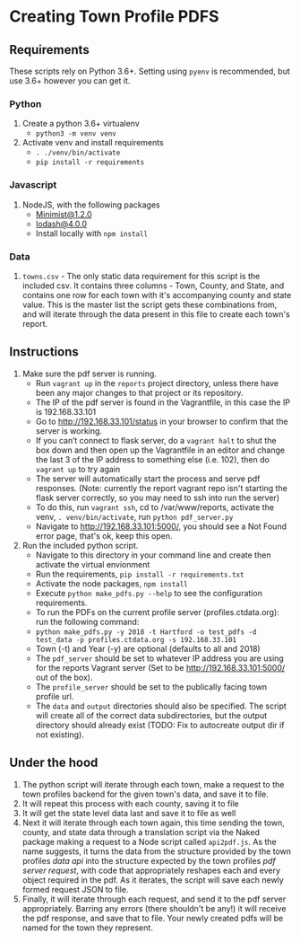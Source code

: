 # Creating Town Profile PDFS

## Requirements

These scripts rely on Python 3.6+. Setting using `pyenv` is recommended, but use 3.6+ however you can get it.

### Python
1.   Create a python 3.6+ virtualenv
      + `python3 -m venv venv`
2.   Activate venv and install requirements
      + `. ./venv/bin/activate`
      + `pip install -r requirements`

### Javascript
1.   NodeJS, with the following packages
      +   Minimist@1.2.0
      +   lodash@4.0.0  
      +  Install locally with `npm install`

### Data
1.   `towns.csv` - The only static data requirement for this script is the included csv. It contains three columns - Town, County, and State, and contains one row for each town with it's accompanying county and state value. This is the master list the script gets these combinations from, and will iterate through the data present in this file to create each town's report.


## Instructions
1.   Make sure the pdf server is running.
      + Run `vagrant up` in the `reports` project directory, unless there have been any major changes to that project or its repository.
      + The IP of the pdf server is found in the Vagrantfile, in this case the IP is 192.168.33.101
      + Go to http://192.168.33.101/status in your browser to confirm that the server is working.      
      + If you can’t connect to flask server, do a `vagrant halt` to shut the box down and then open up the Vagrantfile in an editor and change the last 3 of the IP address to something else (i.e. 102), then do `vagrant up` to try again
      + The server will automatically start the process and serve pdf responses. (Note: currently the report vagrant repo isn't starting the flask server correctly, so you may need to ssh into run the server)
      + To do this, run `vagrant ssh`, cd to /var/www/reports, activate the venv, `. venv/bin/activate`, run `python pdf_server.py`
      + Navigate to http://192.168.33.101:5000/, you should see a Not Found error page, that's ok, keep this open.  
2.   Run the included python script.
      + Navigate to this directory in your command line and create then activate the virtual envionment
      + Run the requirements, `pip install -r requirements.txt` 
      + Activate the node packages, `npm install`
      + Execute `python make_pdfs.py --help` to see the configuration requirements.
      + To run the PDFs on the current profile server (profiles.ctdata.org): run the following command:
      + `python make_pdfs.py -y 2018 -t Hartford -o test_pdfs -d test_data -p profiles.ctdata.org -s 192.168.33.101`
      + Town (-t) and Year (-y) are optional (defaults to all and 2018)
      + The `pdf_server` should be set to whatever IP address you are using for the reports Vagrant server (Set to be http://192.168.33.101:5000/ out of the box).
      + The `profile_server` should be set to the publically facing town profile url.
      + The `data` and `output` directories should also be specified. The script will create all of the correct data subdirectories, but the output directory should already exist (TODO: Fix to autocreate output dir if not existing).

## Under the hood
1.   The python script will iterate through each town, make a request to the town profiles backend for the given town's data, and save it to file.
2.   It will repeat this process with each county, saving it to file
3.   It will get the state level data last and save it to file as well
4.   Next it will iterate through each town again, this time sending the town, county, and state data through a translation script via the Naked package making a request to a Node script called `api2pdf.js`. As the name suggests, it turns the data from the structure provided by the town profiles *data api* into the structure expected by the town profiles *pdf server request*, with code that appropriately reshapes each and every object required in the pdf. As it iterates, the script will save each newly formed request JSON to file.
5.   Finally, it will iterate through each request, and send it to the pdf server appropriately. Barring any errors (there shouldn't be any!) it will receive the pdf response, and save that to file. Your newly created pdfs will be named for the town they represent.
